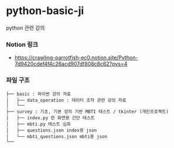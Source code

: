# python-basic-ji
python 관련 강의

### Notion 링크
- https://crawling-parrotfish-ec0.notion.site/Python-7d9420cdef4f4c26acd907df808c8c62?pvs=4

### 파일 구조
```Python-basic-ji
├── basic : 파이썬 강의 자료
│   ├── data_operation : 데이터 조작 관련 강의 자료 
│   └── 
├── survey : 기초, 기본 강의 기반 MBTI 테스트 / tkinter (개인프로젝트)
│   ├── index.py 한 화면용 간단 테스트
│   ├── mbti.py 테스트 심화
│   ├── questions.json index용 json
│   └── mbti_questions.json mbti용 json
└── 
``` 